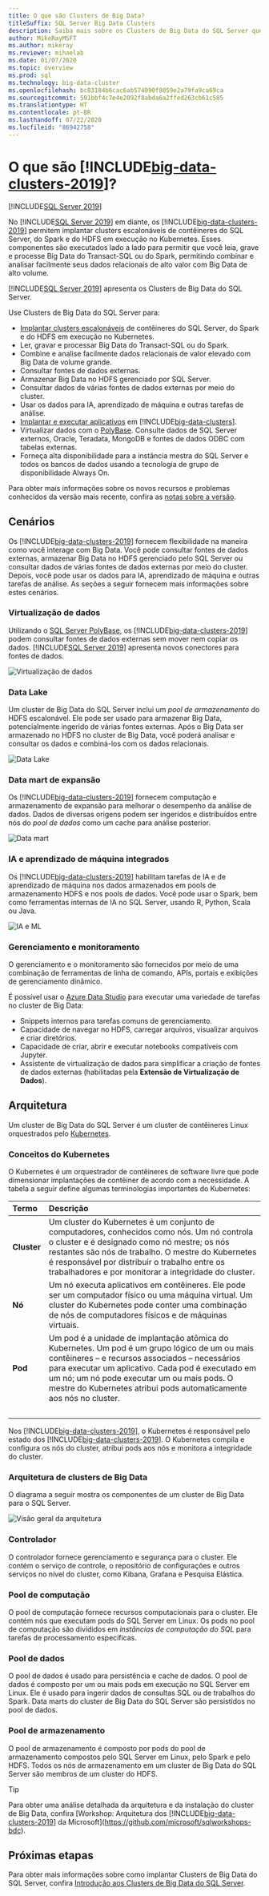 ```yaml
---
title: O que são Clusters de Big Data?
titleSuffix: SQL Server Big Data Clusters
description: Saiba mais sobre os Clusters de Big Data do SQL Server que são executados no Kubernetes e fornecem opções de expansão para dados relacionais e do HDFS.
author: MikeRayMSFT
ms.author: mikeray
ms.reviewer: mihaelab
ms.date: 01/07/2020
ms.topic: overview
ms.prod: sql
ms.technology: big-data-cluster
ms.openlocfilehash: bc83184b6cac6ab574090f8059e2a79fa9ca69ca
ms.sourcegitcommit: 591bbf4c7e4e2092f8abda6a2ffed263cb61c585
ms.translationtype: HT
ms.contentlocale: pt-BR
ms.lasthandoff: 07/22/2020
ms.locfileid: "86942758"
---
```

# <a name="what-are-big-data-clusters-2019"></a>O que são [!INCLUDE[big-data-clusters-2019](../includes/ssbigdataclusters-ss-nover.md)]?

[!INCLUDE[SQL Server 2019](../includes/applies-to-version/sqlserver2019.md)]

No [!INCLUDE[SQL Server 2019](../includes/sssqlv15-md.md)] em diante, os [!INCLUDE[big-data-clusters-2019](../includes/ssbigdataclusters-ss-nover.md)] permitem implantar clusters escalonáveis de contêineres do SQL Server, do Spark e do HDFS em execução no Kubernetes. Esses componentes são executados lado a lado para permitir que você leia, grave e processe Big Data do Transact-SQL ou do Spark, permitindo combinar e analisar facilmente seus dados relacionais de alto valor com Big Data de alto volume.

[!INCLUDE[SQL Server 2019](../includes/sssqlv15-md.md)] apresenta os Clusters de Big Data do SQL Server.

Use Clusters de Big Data do SQL Server para:

- [Implantar clusters escalonáveis](../big-data-cluster/deploy-get-started.md) de contêineres do SQL Server, do Spark e do HDFS em execução no Kubernetes. 
- Ler, gravar e processar Big Data do Transact-SQL ou do Spark.
- Combine e analise facilmente dados relacionais de valor elevado com Big Data de volume grande.
- Consultar fontes de dados externas.
- Armazenar Big Data no HDFS gerenciado por SQL Server.
- Consultar dados de várias fontes de dados externas por meio do cluster.
- Usar os dados para IA, aprendizado de máquina e outras tarefas de análise.
- [Implantar e executar aplicativos](../big-data-cluster/concept-application-deployment.md) em [!INCLUDE[big-data-clusters](../includes/ssbigdataclusters-nover.md)].
- Virtualizar dados com o [PolyBase](../relational-databases/polybase/polybase-guide.md). Consulte dados de SQL Server externos, Oracle, Teradata, MongoDB e fontes de dados ODBC com tabelas externas.
- Forneça alta disponibilidade para a instância mestra do SQL Server e todos os bancos de dados usando a tecnologia de grupo de disponibilidade Always On.

Para obter mais informações sobre os novos recursos e problemas conhecidos da versão mais recente, confira as [notas sobre a versão](release-notes-big-data-cluster.md).

## <a name="scenarios"></a>Cenários

Os [!INCLUDE[big-data-clusters-2019](../includes/ssbigdataclusters-ss-nover.md)] fornecem flexibilidade na maneira como você interage com Big Data. Você pode consultar fontes de dados externas, armazenar Big Data no HDFS gerenciado pelo SQL Server ou consultar dados de várias fontes de dados externas por meio do cluster. Depois, você pode usar os dados para IA, aprendizado de máquina e outras tarefas de análise. As seções a seguir fornecem mais informações sobre estes cenários.

### <a name="data-virtualization"></a>Virtualização de dados

Utilizando o [SQL Server PolyBase](../relational-databases/polybase/polybase-guide.md), os [!INCLUDE[big-data-clusters-2019](../includes/ssbigdataclusters-ss-nover.md)] podem consultar fontes de dados externas sem mover nem copiar os dados. [!INCLUDE[SQL Server 2019](../includes/sssqlv15-md.md)] apresenta novos conectores para fontes de dados.

![Virtualização de dados](media/big-data-cluster-overview/data-virtualization.png)

### <a name="data-lake"></a>Data Lake

Um cluster de Big Data do SQL Server inclui um *pool de armazenamento* do HDFS escalonável. Ele pode ser usado para armazenar Big Data, potencialmente ingerido de várias fontes externas. Após o Big Data ser armazenado no HDFS no cluster de Big Data, você poderá analisar e consultar os dados e combiná-los com os dados relacionais.

![Data Lake](media/big-data-cluster-overview/data-lake.png)

### <a name="scale-out-data-mart"></a>Data mart de expansão

Os [!INCLUDE[big-data-clusters-2019](../includes/ssbigdataclusters-ss-nover.md)] fornecem computação e armazenamento de expansão para melhorar o desempenho da análise de dados. Dados de diversas origens podem ser ingeridos e distribuídos entre nós do *pool de dados* como um cache para análise posterior.

![Data mart](media/big-data-cluster-overview/data-mart.png)

### <a name="integrated-ai-and-machine-learning"></a>IA e aprendizado de máquina integrados

Os [!INCLUDE[big-data-clusters-2019](../includes/ssbigdataclusters-ss-nover.md)] habilitam tarefas de IA e de aprendizado de máquina nos dados armazenados em pools de armazenamento HDFS e nos pools de dados. Você pode usar o Spark, bem como ferramentas internas de IA no SQL Server, usando R, Python, Scala ou Java.

![IA e ML](media/big-data-cluster-overview/ai-ml-spark.png)

### <a name="management-and-monitoring"></a>Gerenciamento e monitoramento

O gerenciamento e o monitoramento são fornecidos por meio de uma combinação de ferramentas de linha de comando, APIs, portais e exibições de gerenciamento dinâmico.

É possível usar o [Azure Data Studio](../azure-data-studio/what-is.md) para executar uma variedade de tarefas no cluster de Big Data:
- Snippets internos para tarefas comuns de gerenciamento.
- Capacidade de navegar no HDFS, carregar arquivos, visualizar arquivos e criar diretórios.
- Capacidade de criar, abrir e executar notebooks compatíveis com Jupyter.
- Assistente de virtualização de dados para simplificar a criação de fontes de dados externas (habilitadas pela **Extensão de Virtualização de Dados**).

## <a name="architecture"></a><a id="architecture"></a> Arquitetura

Um cluster de Big Data do SQL Server é um cluster de contêineres Linux orquestrados pelo [Kubernetes](https://kubernetes.io/docs/concepts/).

### <a name="kubernetes-concepts"></a>Conceitos do Kubernetes

O Kubernetes é um orquestrador de contêineres de software livre que pode dimensionar implantações de contêiner de acordo com a necessidade. A tabela a seguir define algumas terminologias importantes do Kubernetes:

|Termo|Descrição|
|:--|:--|
| **Cluster** | Um cluster do Kubernetes é um conjunto de computadores, conhecidos como nós. Um nó controla o cluster e é designado como nó mestre; os nós restantes são nós de trabalho. O mestre do Kubernetes é responsável por distribuir o trabalho entre os trabalhadores e por monitorar a integridade do cluster. |
| **Nó** | Um nó executa aplicativos em contêineres. Ele pode ser um computador físico ou uma máquina virtual. Um cluster do Kubernetes pode conter uma combinação de nós de computadores físicos e de máquinas virtuais. |
| **Pod** | Um pod é a unidade de implantação atômica do Kubernetes. Um pod é um grupo lógico de um ou mais contêineres – e recursos associados – necessários para executar um aplicativo. Cada pod é executado em um nó; um nó pode executar um ou mais pods. O mestre do Kubernetes atribui pods automaticamente aos nós no cluster. |
| &nbsp; ||

Nos [!INCLUDE[big-data-clusters-2019](../includes/ssbigdataclusters-ss-nover.md)], o Kubernetes é responsável pelo estado dos [!INCLUDE[big-data-clusters-2019](../includes/ssbigdataclusters-ss-nover.md)]. O Kubernetes compila e configura os nós do cluster, atribui pods aos nós e monitora a integridade do cluster.

### <a name="big-data-clusters-architecture"></a>Arquitetura de clusters de Big Data

O diagrama a seguir mostra os componentes de um cluster de Big Data para o SQL Server.

![Visão geral da arquitetura](media/big-data-cluster-overview/architecture-diagram-overview.png)

### <a name="controller"></a><a id="controlplane"></a> Controlador

O controlador fornece gerenciamento e segurança para o cluster. Ele contém o serviço de controle, o repositório de configurações e outros serviços no nível do cluster, como Kibana, Grafana e Pesquisa Elástica.

### <a name="compute-pool"></a><a id="computeplane"></a> Pool de computação

O pool de computação fornece recursos computacionais para o cluster. Ele contém nós que executam pods do SQL Server em Linux. Os pods no pool de computação são divididos em *instâncias de computação do SQL* para tarefas de processamento específicas. 

### <a name="data-pool"></a><a id="dataplane"></a> Pool de dados

O pool de dados é usado para persistência e cache de dados. O pool de dados é composto por um ou mais pods em execução no SQL Server em Linux. Ele é usado para ingerir dados de consultas SQL ou de trabalhos do Spark. Data marts do cluster de Big Data do SQL Server são persistidos no pool de dados. 

### <a name="storage-pool"></a>Pool de armazenamento

O pool de armazenamento é composto por pods do pool de armazenamento compostos pelo SQL Server em Linux, pelo Spark e pelo HDFS. Todos os nós de armazenamento em um cluster de Big Data do SQL Server são membros de um cluster do HDFS.

> [!TIP]
> Para obter uma análise detalhada da arquitetura e da instalação do cluster de Big Data, confira [Workshop: Arquitetura dos [!INCLUDE[big-data-clusters-2019](../includes/ssbigdataclusters-ss-nover.md)] da Microsoft](https://github.com/microsoft/sqlworkshops-bdc).

## <a name="next-steps"></a>Próximas etapas

Para obter mais informações sobre como implantar Clusters de Big Data do SQL Server, confira [Introdução aos Clusters de Big Data do SQL Server](deploy-get-started.md).
